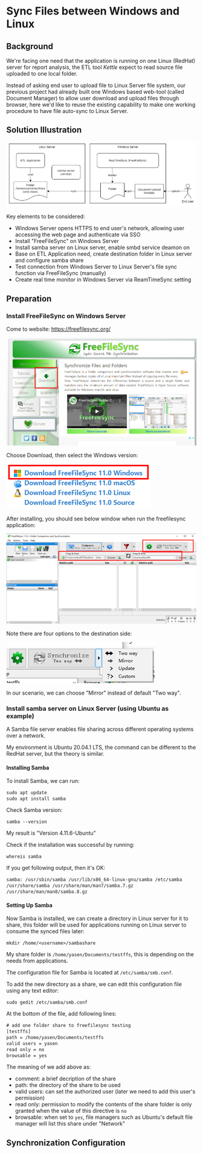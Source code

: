 # Sync Files between Windows and Linux

## Background

We're facing one need that the application is running on one Linux (RedHat) server for report analysis, the ETL tool _Kettle_ expect to read source file uploaded to one local folder.

Instead of asking end user to upload file to Linux Server file system, our previous project had already built one Windows based web-tool (called Document Manager) to allow user download and upload files through browser, here we'd like to reuse the existing capability to make one working procedure to have file auto-sync to Linux Server.

## Solution Illustration

![image-20200825172658269](images/image-20200825172658269.png)

Key elements to be considered:

- Windows Server opens HTTPS to end user's network, allowing user accessing the web page and authenticate via SSO
- Install "FreeFileSync" on Windows Server
- Install samba server on Linux server, enable smbd service deamon on
- Base on ETL Application need, create destination folder in Linux server and configure samba share
- Test connection from Windows Server to Linux Server's file sync function via FreeFileSync (manually)
- Create real time monitor in Windows Server via ReamTimeSync setting

## Preparation

### Install FreeFileSync on Windows Server

Come to website: https://freefilesync.org/

![image-20200825173228269](images/image-20200825173228269.png)

Choose Download, then select the Windows version:

![image-20200825173318471](images/image-20200825173318471.png)

After installing, you should see below window when run the freefilesync application:

![image-20200825173513645](images/image-20200825173513645.png)

Note there are four options to the destination side:

![image-20200825173551120](images/image-20200825173551120.png)

In our scenario, we can choose "Mirror" instead of default "Two way".

### Install samba server on Linux Server (using Ubuntu as example)

A Samba file server enables file sharing across different operating systems over a network.

My environment is Ubuntu 20.04.1 LTS, the command can be different to the RedHat server, but the theory is similar.

#### Installing Samba

To install Samba, we can run:

```
sudo apt update
sudo apt install samba
```

Check Samba version:

```
samba --version
```

My result is "Version 4.11.6-Ubuntu"

Check if the installation was successful by running:

```
whereis samba
```

If you get following output, then it's OK:

```
samba: /usr/sbin/samba /usr/lib/x86_64-linux-gnu/samba /etc/samba /usr/share/samba /usr/share/man/man7/samba.7.gz /usr/share/man/man8/samba.8.gz
```

#### Setting Up Samba

Now Samba is installed, we can create a directory in Linux server for it to share, this folder will be used for applications running on Linux server to consume the synced files later:

```
mkdir /home/<username>/sambashare
```

My share folder is `/home/yasen/Documents/testffs`, this is depending on the needs from applications.

The configuration file for Samba is located at `/etc/samba/smb.conf`.

To add the new directory as a share, we can edit this configuration file using any text editor:

```
sudo gedit /etc/samba/smb.conf
```

At the bottom of the file, add following lines:

```
# add one folder share to freefilesync testing
[testffs]
path = /home/yasen/Documents/testffs
valid users = yasen
read only = no
browsable = yes
```

The meaning of we add above as:

- comment: a brief decription of the share
- path: the directory of the share to be used
- valid users: can set the authorized user (later we need to add this user's permission)
- read only: permission to modify the contents of the share folder is only granted when the value of this directive is `no`
- browsable: when set to `yes`, file managers such as Ubuntu's default file manager will list this share under "Network"



## Synchronization Configuration

